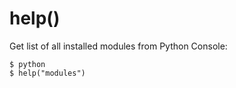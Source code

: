 # help()

Get list of all installed modules from Python Console:

```shell
$ python
$ help("modules")
```
